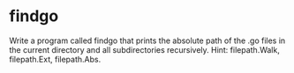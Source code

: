 # findgo

Write a program called findgo that prints the absolute path of the .go files in
the current directory and all subdirectories recursively. Hint: filepath.Walk,
filepath.Ext, filepath.Abs.
